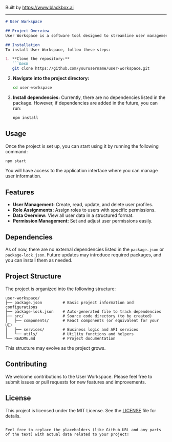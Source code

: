 
Built by https://www.blackbox.ai

---

```markdown
# User Workspace

## Project Overview
User Workspace is a software tool designed to streamline user management processes. It provides a modular interface for managing user data, roles, and permissions effectively. This project aims to enhance user workspace organization by providing an easy-to-use platform for administrators and users.

## Installation
To install User Workspace, follow these steps:

1. **Clone the repository:**
   ```bash
   git clone https://github.com/yourusername/user-workspace.git
   ```
   
2. **Navigate into the project directory:**
   ```bash
   cd user-workspace
   ```

3. **Install dependencies:**
   Currently, there are no dependencies listed in the package. However, if dependencies are added in the future, you can run:
   ```bash
   npm install
   ```

## Usage
Once the project is set up, you can start using it by running the following command:

```bash
npm start
```

You will have access to the application interface where you can manage user information.

## Features
- **User Management:** Create, read, update, and delete user profiles.
- **Role Assignments:** Assign roles to users with specific permissions.
- **Data Overview:** View all user data in a structured format.
- **Permission Management:** Set and adjust user permissions easily.

## Dependencies
As of now, there are no external dependencies listed in the `package.json` or `package-lock.json`. Future updates may introduce required packages, and you can install them as needed.

## Project Structure
The project is organized into the following structure:

```
user-workspace/
├── package.json         # Basic project information and configurations
├── package-lock.json    # Auto-generated file to track dependencies
├── src/                 # Source code directory (to be created)
│   ├── components/      # React components (or equivalent for your UI)
│   ├── services/        # Business logic and API services
│   └── utils/           # Utility functions and helpers
└── README.md            # Project documentation
```

This structure may evolve as the project grows.

## Contributing
We welcome contributions to the User Workspace. Please feel free to submit issues or pull requests for new features and improvements.

## License
This project is licensed under the MIT License. See the [LICENSE](LICENSE) file for details.

```

Feel free to replace the placeholders (like GitHub URL and any parts of the text) with actual data related to your project!